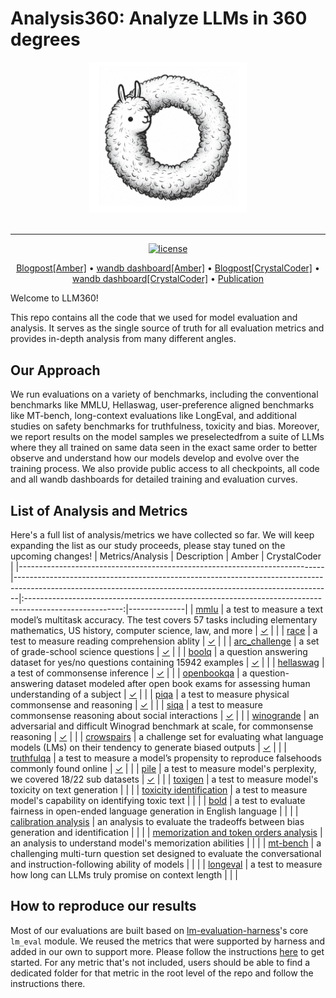 # Analysis360: Analyze LLMs in 360 degrees

<div align="center">
   <img src="./docs/imgs/llm360-big.png" height=50% width=50%><br><br>
</div>

---

<p align="center">
   <a href="https://github.com/LLM360/Analysis360/blob/dev/LICENSE"><img src="https://img.shields.io/badge/License-Apache_2.0-blue.svg" alt="license"></a>
</p>
<p align="center">
  <a href="">Blogpost[Amber]</a> •
  <a href="">wandb dashboard[Amber]</a> •
  <a href="">Blogpost[CrystalCoder]</a> •
  <a href="">wandb dashboard[CrystalCoder]</a> •
  <a href="">Publication</a>
</p>
Welcome to LLM360!

This repo contains all the code that we used for model evaluation and analysis. It serves as the single source of truth for all evaluation metrics and provides in-depth analysis from many different angles.

## Our Approach 

We run evaluations on a variety of benchmarks, including the conventional benchmarks like MMLU, Hellaswag, user-preference aligned benchmarks like MT-bench, long-context evaluations like LongEval, and additional studies on safety benchmarks for truthfulness, toxicity and bias. Moreover, we report results on the model samples we preselectedfrom a suite of LLMs where they all trained on same data seen in the exact same order to better observe and understand how our models develop and evolve over the training process. We also provide public access to all checkpoints, all code and all wandb dashboards for detailed training and evaluation curves.

## List of Analysis and Metrics

Here's a full list of analysis/metrics we have collected so far. We will keep expanding the list as our study proceeds, please stay tuned on the upcoming changes!
| Metrics/Analysis                                                           | Description                                                                                                                                                 |                                                  Amber                                                 | CrystalCoder |
|----------------------------------------------------------------------------|-------------------------------------------------------------------------------------------------------------------------------------------------------------|:------------------------------------------------------------------------------------------------------:|--------------|
| [mmlu](https://arxiv.org/abs/2009.03300)                                   | a test to measure a text model’s multitask accuracy. The test covers 57 tasks including elementary mathematics, US history, computer science, law, and more |      [&check;](https://wandb.ai/mbzuai-llm/test/reports/mmlu-23-11-28-16-08-14---Vmlldzo2MTA5MTY3)     |              |
| [race](https://arxiv.org/abs/1704.04683)                                   | a test to measure reading comprehension ablity                                                                                                              |      [&check;](https://wandb.ai/mbzuai-llm/test/reports/race-23-11-28-16-12-11---Vmlldzo2MTA5MTky)     |              |
| [arc_challenge](https://arxiv.org/abs/1803.05457)                          | a set of grade-school science questions                                                                                                                     | [&check;](https://wandb.ai/mbzuai-llm/test/reports/arc_challenge-23-11-28-16-13-34---Vmlldzo2MTA5MjAx) |              |
| [boolq](https://arxiv.org/abs/1905.10044)                                  | a question answering dataset for yes/no questions containing 15942 examples                                                                                 |     [&check;](https://wandb.ai/mbzuai-llm/test/reports/boolq-23-11-28-16-14-02---Vmlldzo2MTA5MjA0)     |              |
| [hellaswag](https://arxiv.org/abs/1905.07830)                              | a test of commonsense inference                                                                                                                             |   [&check;](https://wandb.ai/mbzuai-llm/test/reports/hellaswag-23-11-28-16-14-34---Vmlldzo2MTA5MjEw)   |              |
| [openbookqa](https://arxiv.org/abs/1809.02789)                             | a question-answering dataset modeled after open book exams for assessing human understanding of a subject                                                   |   [&check;](https://wandb.ai/mbzuai-llm/test/reports/openbookqa-23-11-28-16-16-31---Vmlldzo2MTA5MjIz)  |              |
| [piqa](https://arxiv.org/abs/1911.11641)                                   | a test to measure physical commonsense and reasoning                                                                                                        |      [&check;](https://wandb.ai/mbzuai-llm/test/reports/piqa-23-11-28-16-17-02---Vmlldzo2MTA5MjI5)     |              |
| [siqa](https://arxiv.org/abs/1904.09728)                                   | a test to measure commonsense reasoning about social interactions                                                                                           |      [&check;](https://wandb.ai/mbzuai-llm/test/reports/siqa-23-11-28-16-21-40---Vmlldzo2MTA5MjUy)     |              |
| [winogrande](https://arxiv.org/abs/1907.10641)                             | an adversarial and difficult Winograd benchmark at scale, for commonsense reasoning                                                                         |   [&check;](https://wandb.ai/mbzuai-llm/test/reports/winogrande-23-11-28-16-22-16---Vmlldzo2MTA5MjU2)  |              |
| [crowspairs](https://arxiv.org/abs/2010.00133)                             | a challenge set for evaluating what language models (LMs) on their tendency to generate biased outputs                                                      |   [&check;](https://wandb.ai/mbzuai-llm/test/reports/crowspairs-23-11-28-16-22-45---Vmlldzo2MTA5MjYw)  |              |
| [truthfulqa](https://arxiv.org/abs/2109.07958)                             | a test to measure a model’s propensity to reproduce falsehoods commonly found online                                                                        |   [&check;](https://wandb.ai/mbzuai-llm/test/reports/truthfulqa-23-11-28-16-23-20---Vmlldzo2MTA5MjY3)  |              |
| [pile](https://pile.eleuther.ai/)                                          | a test to measure model's perplexity, we covered 18/22 sub datasets                                                                                         |                        [&check;](https://wandb.ai/mbzuai-llm/test/runs/8odaqd7f)                       |              |
| [toxigen](https://arxiv.org/abs/2203.09509)                                | a test to measure model's toxicity on text generation                                                                                                       |                                                                                                        |              |
| [toxicity identification](https://arxiv.org/abs/2305.13169)                | a test to measure model's capability on identifying toxic text                                                                                              |                                                                                                        |              |
| [bold](https://arxiv.org/abs/2101.11718)                                   | a test to evaluate fairness in open-ended language generation in English language                                                                           |                                                                                                        |              |
| [calibration analysis](https://arxiv.org/abs/2207.05221)                   | an analysis to evaluate the tradeoffs between bias generation and identification                                                                            |                                                                                                        |              |
| [memorization and token orders analysis](https://arxiv.org/abs/2202.07646) | an analysis to understand model's memorization abilities                                                                                                    |                                                                                                        |              |
| [mt-bench](https://arxiv.org/abs/2306.05685)                               | a challenging multi-turn question set designed to evaluate the conversational and instruction-following ability of models                                   |                                                                                                        |              |
| [longeval](https://lmsys.org/blog/2023-06-29-longchat/#evaluation-toolkits-longeval)         | a test to measure how long can LLMs truly promise on context length                                                                       |                                                                                                        |              |
## How to reproduce our results
Most of our evaluations are built based on [lm-evaluation-harness](https://github.com/EleutherAI/lm-evaluation-harness)'s core `lm_eval` module. We reused the metrics that were supported by harness and added in our own to support more. Please follow the instructions [here](./harness/README.md) to get started. For any metric that's not included, users should be able to find a dedicated folder for that metric in the root level of the repo and follow the instructions there.